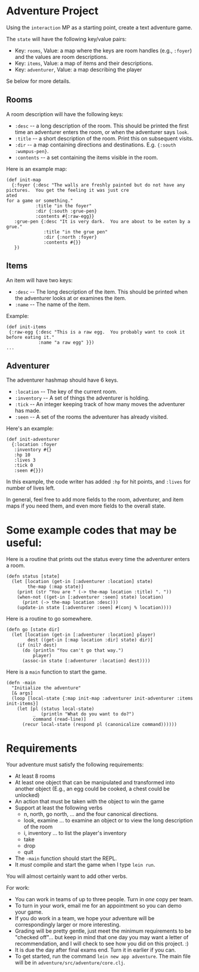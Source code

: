 # Adventure Project

Using the `interaction` MP as a starting point, create a text adventure game.

The `state` will have the following key/value pairs:

 - Key: `rooms`, Value: a map where the keys are room handles (e.g., `:foyer`) and the values
   are room descriptions.
 - Key: `items`, Value: a map of items and their descriptions.
 - Key: `adventurer`, Value: a map describing the player

Se below for more details.

## Rooms

A room description will have the following keys:

 - `:desc` -- a long description of the room.  This should be printed the first time an adventurer 
    enters the room, or when the adventurer says `look`.
 - `:title` -- a short description of the room.  Print this on subsequent visits.
 - `:dir` -- a map containing directions and destinations.  E.g. `{:south :wumpus-pen}`.
 - `:contents` -- a set containing the items visible in the room.

Here is an example map:

```
(def init-map
  {:foyer {:desc "The walls are freshly painted but do not have any pictures.  You get the feeling it was just cre
ated
for a game or something."
           :title "in the foyer"
           :dir {:south :grue-pen}
           :contents #{:raw-egg}}
   :grue-pen {:desc "It is very dark.  You are about to be eaten by a grue."
              :title "in the grue pen"
              :dir {:north :foyer}
              :contents #{}}
   })
```

## Items

An item will have two keys:

 - `:desc` -- The long description of the item.  This should be printed when the adventurer looks at or
   examines the item.
 - `:name` -- The name of the item.

Example:

```
(def init-items
 {:raw-egg {:desc "This is a raw egg.  You probably want to cook it before eating it."
            :name "a raw egg" }})
...
```

## Adventurer

The adventurer hashmap should have 6 keys.
  - `:location` -- The key of the current room.
  - `:inventory` -- A set of things the adventurer is holding.
  - `:tick`  -- An integer keeping track of how many moves the adventurer has made.
  - `:seen` -- A set of the rooms the adventurer has already visited.

Here's an example:

```
(def init-adventurer
  {:location :foyer
   :inventory #{}
   :hp 10
   :lives 3
   :tick 0
   :seen #{}})
```

In this example, the code writer has added `:hp` for hit points, and `:lives` for number of lives
left.


In general, feel free to add more fields to the room, adventurer, and item maps if you need them,
and even more fields to the overall state.

# Some example codes that may be useful:

Here is a routine that prints out the status every time the adventurer enters a room.

```
(defn status [state]
  (let [location (get-in [:adventurer :location] state)
        the-map (:map state)]
    (print (str "You are " (-> the-map location :title) ". "))
    (when-not ((get-in [:adventurer :seen] state) location)
      (print (-> the-map location :desc)))
    (update-in state [:adventurer :seen] #(conj % location))))
```

Here is a routine to go somewhere.

```
(defn go [state dir]
  (let [location (get-in [:adventurer :location] player)
        dest ((get-in [:map location :dir] state) dir)]
    (if (nil? dest)
      (do (println "You can't go that way.")
          player)
      (assoc-in state [:adventurer :location] dest))))
```

Here is a `main` function to start the game.

```
(defn -main
  "Initialize the adventure"
  [& args]
  (loop [local-state {:map init-map :adventurer init-adventurer :items init-items}]
    (let [pl (status local-state) 
          _  (println "What do you want to do?")
          command (read-line)]
      (recur local-state (respond pl (canonicalize command))))))
```

# Requirements

Your adventure must satisfy the following requirements:

  - At least 8 rooms
  - At least one object that can be manipulated and transformed into another object
    (E.g., an egg could be cooked, a chest could be unlocked)
  - An action that must be taken with the object to win the game
  - Support at least the following verbs
    - n, north, go north, ... and the four canonical directions.
    - look, examine ... to examine an object or to view the long description of the room
    - i, inventory ... to list the player's inventory
    - take
    - drop
    - quit
  - The `-main` function should start the REPL.
  - It *must* compile and start the game when I type `lein run`.

You will almost certainly want to add other verbs.

For work:

  - You can work in teams of up to three people.  Turn in *one* copy per team.
  - To turn in your work, email me for an appointment so you can demo your game.
  - If you do work in a team, we hope your adventure will be correspondingly larger or more interesting.
  - Grading will be pretty gentle, just meet the minimum requirements to be "checked off"... but keep
    in mind that one day you may want a letter of recommendation, and I will check to see how you did
    on this project. :)
  - It is due the day after final exams end.  Turn it in earlier if you can.
  - To get started, run the command `lein new app adventure`.  The main file will be in `adventure/src/adventure/core.clj`.
